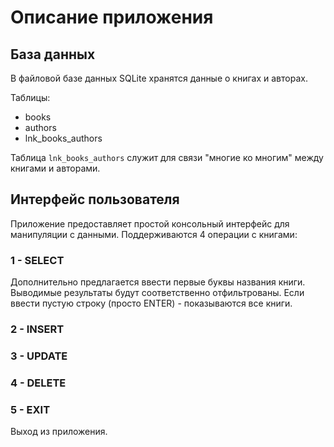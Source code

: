 # Описание приложения

## База данных
В файловой базе данных SQLite хранятся данные о книгах и авторах.

Таблицы:
* books
* authors
* lnk_books_authors

Таблица `lnk_books_authors` служит для связи "многие ко многим" между книгами и авторами.

## Интерфейс пользователя

Приложение предоставляет простой консольный интерфейс для манипуляции с данными.
Поддерживаются 4 операции с книгами:

### 1 - SELECT
Дополнительно предлагается ввести первые буквы названия книги. Выводимые результаты будут соответственно отфильтрованы. Если ввести пустую строку (просто ENTER) - показываются все книги.

### 2 - INSERT

### 3 - UPDATE

### 4 - DELETE

### 5 - EXIT
Выход из приложения.

